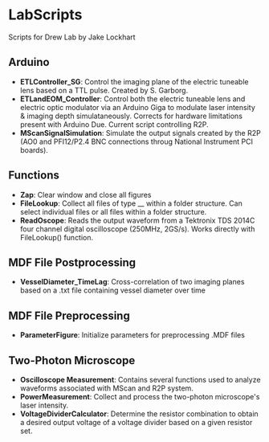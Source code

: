 # LabScripts
Scripts for Drew Lab by Jake Lockhart

## Arduino
- **ETLController_SG**: Control the imaging plane of the electric tuneable lens based on a TTL pulse. Created by S. Garborg.
- **ETLandEOM_Controller**: Control both the electric tuneable lens and electric optic modulator via an Arduino Giga to modulate laser intensity & imaging depth simulataneously. Corrects for hardware limitations present with Arduino Due. Current script controlling R2P.
- **MScanSignalSimulation**: Simulate the output signals created by the R2P (AO0 and PFI12/P2.4 BNC connections throug National Instrument PCI boards). 

## Functions
- **Zap**: Clear window and close all figures  
- **FileLookup**: Collect all files of type __ within a folder structure. Can select individual files or all files within a folder structure.
- **ReadOscope**: Reads the output waveform from a Tektronix TDS 2014C four channel digital oscilloscope (250MHz, 2GS/s). Works directly with FileLookup() function.

## MDF File Postprocessing
- **VesselDiameter_TimeLag**: Cross-correlation of two imaging planes based on a .txt file containing vessel diameter over time  

## MDF File Preprocessing
- **ParameterFigure**: Initialize parameters for preprocessing .MDF files  

## Two-Photon Microscope
- **Oscilloscope Measurement**: Contains several functions used to analyze waveforms associated with MScan and R2P system. 
- **PowerMeasurement**: Collect and process the two-photon microscope's laser intensity.
- **VoltageDividerCalculator**: Determine the resistor combination to obtain a desired output voltage of a voltage divider based on a given resistor set.

